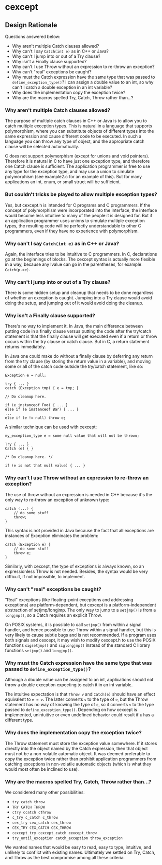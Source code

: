 # cexcept

## Design Rationale

Questions answered below:

 * Why aren't multiple Catch clauses allowed?
 * Why can't I say `Catch(int e)` as in C++ or Java?
 * Why can't I jump into or out of a Try clause?
 * Why isn't a Finally clause supported?
 * Why can't I use Throw without an expression to re-throw an exception?
 * Why can't "real" exceptions be caught?
 * Why must the Catch expression have the same type that was passed to
   `define_exception_type()`?  I can assign a double value to an int,
   so why can't I catch a double exception in an int variable?
 * Why does the implementation copy the exception twice?
 * Why are the macros spelled Try, Catch, Throw rather than...?


### Why aren't multiple Catch clauses allowed?

The purpose of multiple catch clauses in C++ or Java is to allow you
to catch multiple exception types.  This is natural in a language
that supports polymorphism, where you can substitute objects of
different types into the same expression and cause different code to
be executed.  In such a language you can throw any type of object,
and the appropriate catch clause will be selected automatically.

C does not support polymorphism (except for unions and void
pointers).  Therefore it is natural in C to have just one exception
type, and therefore one Catch clause is sufficient.  The application
programmer is free to use any type for the exception type, and may
use a union to simulate polymorphism (see example2.c for an example
of this).  But for many applications an int, enum, or small struct
will be sufficient.


### But couldn't tricks be played to allow multiple exception types?

Yes, but cexcept.h is intended for C programs and C programmers.  If
the concept of polymorphism were incorporated into the interface,
the interface would become less intuitive to many of the people
it is designed for.  But if an application programmer uses unions
to simulate multiple exception types, the resulting code will be
perfectly understandable to other C programmers, even if they have
no experience with polymorphism.


### Why can't I say `Catch(int e)` as in C++ or Java?

Again, the interface tries to be intuitive to C programmers.  In C,
declarations go at the beginnings of blocks.  The cexcept syntax is
actually more flexible in a way, because any lvalue can go in the
parentheses, for example: `Catch(p->e)`.


### Why can't I jump into or out of a Try clause?

There is some hidden setup and cleanup that needs to be done
regardless of whether an exception is caught.  Jumping into a Try
clause would avoid doing the setup, and jumping out of it would
avoid doing the cleanup.


### Why isn't a Finally clause supported?

There's no way to implement it.  In Java, the main difference
between putting code in a finally clause versus putting the code
after the try/catch statement is that the finally clause will get
executed even if a return or throw occurs within the try clause or
catch clause.  But in C, a return statement returns immediately.

In Java one could make do without a finally clause by deferring
any return from the try clause (by storing the return value in a
variable), and moving some or all of the catch code outside the
try/catch statement, like so:

    Exception e = null;

    try { ... }
    catch (Exception tmp) { e = tmp; }

    // Do cleanup here.

    if (e instanceof Foo) { ... }
    else if (e instanceof Bar) { ... }
    ...
    else if (e != null) throw e;

A similar technique can be used with cexcept:

    my_exception_type e = some null value that will not be thrown;

    Try { ... }
    Catch (e) { }

    /* Do cleanup here. */

    if (e is not that null value) { ... }


### Why can't I use Throw without an expression to re-throw an exception?

The use of throw without an expression is needed in C++ because it's
the only way to re-throw an exception of unknown type:

    catch (...) {
        // do some stuff
        throw;
    }

This syntax is not provided in Java because the fact that all
exceptions are instances of Exception eliminates the problem:

    catch (Exception e) {
        // do some stuff
        throw e;
    }

Similarly, with cexcept, the type of exceptions is always known, so
an expressionless Throw is not needed.  Besides, the syntax would be
very difficult, if not impossible, to implement.


### Why can't "real" exceptions be caught?

"Real" exceptions (like floating-point exceptions and
addressing exceptions) are platform-dependent, but cexcept is a
platform-independent abstraction of setjmp/longjmp.  The only way
to jump to a `setjmp()` is from a `longjmp()`, so a Catch requires
an explicit Throw.

On POSIX systems, it is possible to call `setjmp()` from within a
signal handler, and hence possible to use Throw within a signal
handler, but this is very likely to cause subtle bugs and is not
recommended.  If a program uses both signals and cexcept, it may
wish to modify cexcept.h to use the POSIX functions `sigsetjmp()`
and `siglongjmp()` instead of the standard C library functions
`setjmp()` and `longjmp()`.


### Why must the Catch expression have the same type that was passed to `define_exception_type()`?

Although a double value can be assigned to an int, applications should
not throw a double exception expecting to catch it in an int variable.

The intuitive expectation is that `Throw v` and `Catch(e)` should
have an effect equivalent to `e = v`.  The latter converts `v` to the
type of `e`, but the Throw statement has no way of knowing the type of
`e`, so it converts `v` to the type passed to `define_exception_type()`.
Depending on how cexcept is implemented, unintuitive or even undefined
behavior could result if `e` has a different type.


### Why does the implementation copy the exception twice?

The Throw statement must store the exception value somewhere.  If it
stores directly into the object named by the Catch expression, then
that object must not be a non-volatile automatic object.  It was
deemed preferable to copy the exception twice rather than prohibit
application programmers from catching exceptions in non-volatile
automatic objects (which is what they would most often be inclined
to use).


### Why are the macros spelled Try, Catch, Throw rather than...?

We considered many other possibilities:

 * `try catch throw`
 * `TRY CATCH THROW`
 * `ctry ccatch cthrow`
 * `c_try c_catch c_throw`
 * `cex_try cex_catch cex_throw`
 * `CEX_TRY CEX_CATCH CEX_THROW`
 * `cexcept_try cexcept_catch cexcept_throw`
 * `try_until_exception catch_exception throw_exception`

We wanted names that would be easy to read, easy to type, intuitive,
and unlikely to conflict with existing names.  Ultimately we settled
on Try, Catch, and Throw as the best compromise among all these
criteria.
